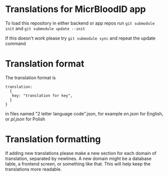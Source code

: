 # Translations for MicrBloodID app
To load this repository in either backend or app repos run
`git submodule init`
and
`git submodule update --init`

If this doesn't work please try
`git submodule sync`
and repeat the update command

# Translation format
The translation format is
```{
translation:
  {
   key: "translation for key",
  }
}
```

in files named "2 letter language code".json,
for example *en.json* for English, or *pl.json* for Polish

# Translation formatting
If adding new translations please make a new section for each domain of translation, separated by newlines. A new domain might be a database table, a frontend screen, or something like that. This will help keep the translations more readable.
